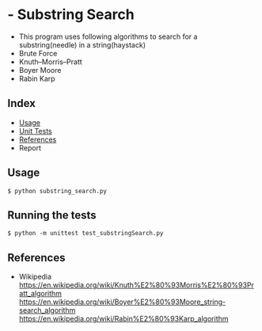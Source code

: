 # - Substring Search

* This program uses following algorithms to search for a substring(needle) in a string(haystack)
* Brute Force
* Knuth–Morris–Pratt
* Boyer Moore
* Rabin Karp

## Index
* [Usage](#Usage)
* [Unit Tests](#Testing)
* [References](#References)
* Report


## <a name="Usage">Usage</a>
```shell
$ python substring_search.py
```

## <a name="Testing">Running the tests</a>
```shell
$ python -m unittest test_substringSearch.py

```

## <a name="References">References</a>
* Wikipedia
https://en.wikipedia.org/wiki/Knuth%E2%80%93Morris%E2%80%93Pratt_algorithm
https://en.wikipedia.org/wiki/Boyer%E2%80%93Moore_string-search_algorithm
https://en.wikipedia.org/wiki/Rabin%E2%80%93Karp_algorithm
